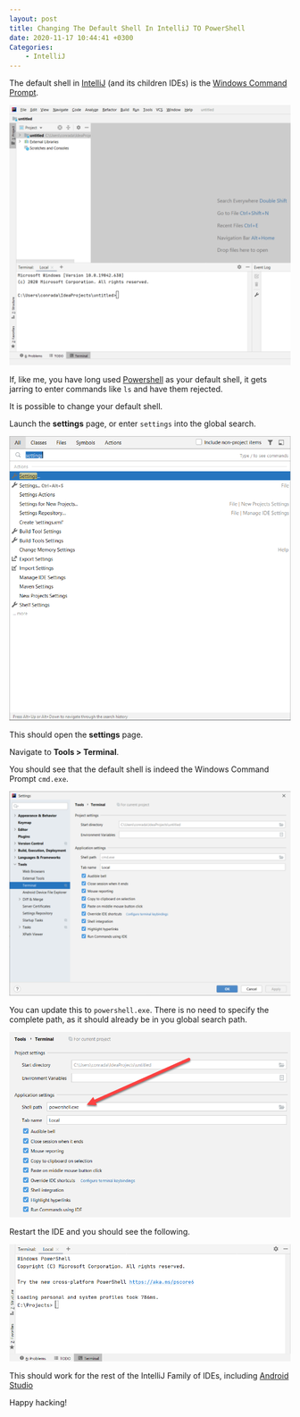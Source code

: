 ```yaml
---
layout: post
title: Changing The Default Shell In IntelliJ TO PowerShell
date: 2020-11-17 10:44:41 +0300
Categories:
    - IntelliJ
---
```

The default shell in [IntelliJ](https://www.jetbrains.com/idea/) (and its children IDEs) is the [Windows Command Prompt](https://www.sciencedirect.com/topics/computer-science/window-command-shell).

![](../images/2020/11/WindowsCommand.png)

If, like me, you have long used [Powershell](https://docs.microsoft.com/en-us/powershell/scripting/overview?view=powershell-7.1) as your default shell, it gets jarring to enter commands like `ls` and have them rejected.

It is possible to change your default shell.

Launch the **settings** page, or enter `settings` into the global search.

![](../images/2020/11/SettingsSearch.png)

This should open the **settings** page.

Navigate to **Tools > Terminal**.

You should see that the default shell is indeed the Windows Command Prompt `cmd.exe`.

![](../images/2020/11/ShellSetup.png)

You can update this to `powershell.exe`. There is no need to specify the complete path, as it should already be in you global search path.

![](../images/2020/11/SettingsPowershell.png)

Restart the IDE and you should see the following.

![](../images/2020/11/UpdatedShell.png)

This should work for the rest of the IntelliJ Family of IDEs, including [Android Studio](https://developer.android.com/studio)

Happy hacking!